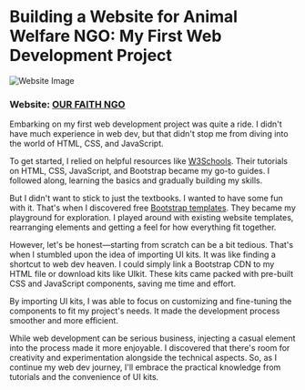 <h1>Building a Website for Animal Welfare NGO: My First Web Development Project</h1>

![Website Image](assets/1st-web-dev.jpg)
### Website: [OUR FAITH NGO](https://ourfaithdoon.org)

<p style="text-align: justified;">
Embarking on my first web development project was quite a ride. I didn't have much experience in web dev, but that didn't stop me from diving into the world of HTML, CSS, and JavaScript.

To get started, I relied on helpful resources like [W3Schools](https://www.w3schools.com). Their tutorials on HTML, CSS, JavaScript, and Bootstrap became my go-to guides. I followed along, learning the basics and gradually building my skills.

But I didn't want to stick to just the textbooks. I wanted to have some fun with it. That's when I discovered free [Bootstrap templates](https://bootstrapmade.com). They became my playground for exploration. I played around with existing website templates, rearranging elements and getting a feel for how everything fit together.

However, let's be honest—starting from scratch can be a bit tedious. That's when I stumbled upon the idea of importing UI kits. It was like finding a shortcut to web dev heaven. I could simply link a Bootstrap CDN to my HTML file or download kits like UIkit. These kits came packed with pre-built CSS and JavaScript components, saving me time and effort.

By importing UI kits, I was able to focus on customizing and fine-tuning the components to fit my project's needs. It made the development process smoother and more efficient.

While web development can be serious business, injecting a casual element into the process made it more enjoyable. I discovered that there's room for creativity and experimentation alongside the technical aspects. So, as I continue my web dev journey, I'll embrace the practical knowledge from tutorials and the convenience of UI kits. 
</p>
